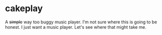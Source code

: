 # cakeplay

A ~~simple~~ way too buggy music player. I'm not sure where this is going to be honest. I just want a music player. Let's see where that might take me.